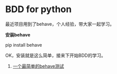 # BDD for python

最近项目用到了behave，个人经验，带大家一起学习。

**安装behave**

pip install behave

OK，安装就是这么简单，接来下开始BDD的学习。

1. [一个最简单的behave测试](./simple/simple.md)
